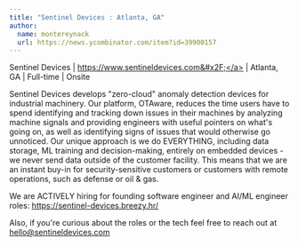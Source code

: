 ```yaml
---
title: "Sentinel Devices : Atlanta, GA"
author:
  name: montereynack
  url: https://news.ycombinator.com/item?id=39900157
---
```

Sentinel Devices | <a href="https:&#x2F;&#x2F;www.sentineldevices.com&#x2F;" rel="nofollow">https:&#x2F;&#x2F;www.sentineldevices.com&#x2F;</a> | Atlanta, GA | Full-time | Onsite

Sentinel Devices develops &quot;zero-cloud&quot; anomaly detection devices for industrial machinery. Our platform, OTAware, reduces the time users have to spend identifying and tracking down issues in their machines by analyzing machine signals and providing engineers with useful pointers on what&#x27;s going on, as well as identifying signs of issues that would otherwise go unnoticed. Our unique approach is we do EVERYTHING, including data storage, ML training and decision-making, entirely on embedded devices - we never send data outside of the customer facility. This means that we are an instant buy-in for security-sensitive customers or customers with remote operations, such as defense or oil &amp; gas.

We are ACTIVELY hiring for founding software engineer and AI&#x2F;ML engineer roles: <a href="https:&#x2F;&#x2F;sentinel-devices.breezy.hr&#x2F;" rel="nofollow">https:&#x2F;&#x2F;sentinel-devices.breezy.hr&#x2F;</a>

Also, if you&#x27;re curious about the roles or the tech feel free to reach out at hello@sentineldevices.com
